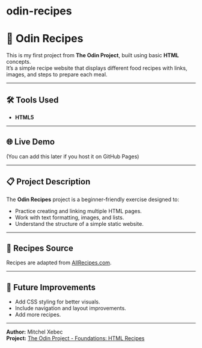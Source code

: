 # odin-recipes
# 🍳 Odin Recipes

This is my first project from **The Odin Project**, built using basic **HTML** concepts.  
It’s a simple recipe website that displays different food recipes with links, images, and steps to prepare each meal.

---

## 🛠️ Tools Used
- **HTML5**

---

## 🌐 Live Demo
(You can add this later if you host it on GitHub Pages)

---

## 📋 Project Description
The **Odin Recipes** project is a beginner-friendly exercise designed to:
- Practice creating and linking multiple HTML pages.
- Work with text formatting, images, and lists.
- Understand the structure of a simple static website.

---

## 🍲 Recipes Source
Recipes are adapted from [AllRecipes.com](https://www.allrecipes.com/).

---

## 🚀 Future Improvements
- Add CSS styling for better visuals.
- Include navigation and layout improvements.
- Add more recipes.

---

**Author:** Mitchel Xebec  
**Project:** [The Odin Project - Foundations: HTML Recipes](https://www.theodinproject.com/lessons/foundations-recipes)
